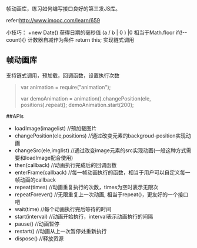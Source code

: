 帧动画库，练习如何编写接口良好的第三发JS库。

refer:http://www.imooc.com/learn/659


小技巧：
+new Date()  获得日期的毫秒值
(a / b | 0 )  |0 相当于Math.floor
if(!--count){}  计数器自减作为条件
return this;  实现链式调用

## 帧动画库

支持链式调用，预加载，回调函数，设置执行次数
>var animation = require("animation");
>
>var demoAnimation = animation().changePosition(ele, positions).repeat();
    demoAnimation.start(200);

##APIs
- loadImage(imagelist) //预加载图片
- changePosition(ele,positions) //通过改变元素的backgroud-position实现动画
- changeSrc(ele,imglist) //通过改变image元素的src实现动画(一般这种方式需要和loadImage配合使用)
- then(callback) //动画执行完成后的回调函数
- enterFrame(callback) //每一帧动画执行的函数，相当于用户可以自定义每一帧动画的callback
- repeat(times) //动画重复执行的次数，times为空时表示无限次
- repeatForever() //无限重复上一次动画, 相当于repeat()，更友好的一个接口吧
- wait(time) //每个动画执行完后等待的时间
- start(interval) //动画开始执行，interval表示动画执行的间隔
- pause() //动画暂停
- restart() //动画从上一次暂停处重新执行
- dispose() //释放资源

